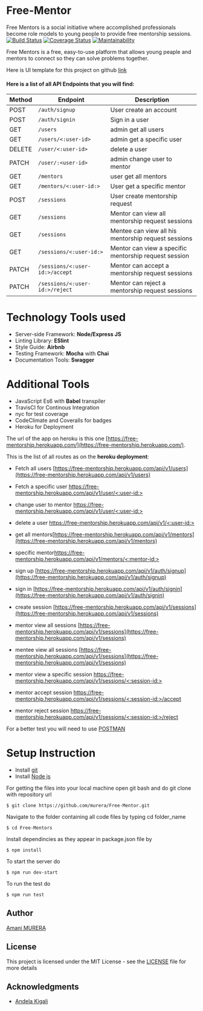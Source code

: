 # Free-Mentor

Free Mentors is a social initiative where accomplished professionals become role models to young people to provide free mentorship sessions.
[![Build Status](https://travis-ci.org/murera/Free-Mentor.svg?branch=develop)](https://travis-ci.org/murera/Free-Mentor)  [![Coverage Status](https://coveralls.io/repos/github/murera/Free-Mentor/badge.svg?branch=ch-setup-travis-168234280)](https://coveralls.io/github/murera/Free-Mentor?branch=ch-setup-travis-168234280)  [![Maintainability](https://api.codeclimate.com/v1/badges/be19534b73ff5410ec2c/maintainability)](https://codeclimate.com/github/murera/Free-Mentor/maintainability)

Free Mentors is a free, easy-to-use platform that allows young peaple and mentors to connect so they can solve problems together.

Here is UI template for this project on github  [link](https://murera.github.io/Free-Mentor/UI)

#### Here is a list of all API Endpoints that you will find:

| Method        | Endpoint                 | Description|
| ------------- | --------------------------|------------|
| POST           |`/auth/signup`   |User create an account|
| POST          | `/auth/signin`   |Sign in a user |
| GET       | `/users`   |admin get all users|
| GET | `/users/<:user-id>`   |admin get a specific user|
| DELETE          | `/user/<:user-id>`   |delete a user|
| PATCH       | `/user/:<user-id>`   |admin change user to mentor|
| GET        | `/mentors `   | user get all mentors|
| GET          | `/mentors/<:user-id:>`   |User get a specific mentor|
| POST  |`/sessions` |User create mentorship request|
| GET         | `/sessions`   |Mentor can view all mentorship request sessions|
| GET         | `/sessions`   |Mentee can view all his mentorship request sessions|
| GET          | `/sessions/<:user-id:>`   |Mentor can view a specific mentorship request session|
| PATCH          | `/sessions/<:user-id:>/accept`   |Mentor can accept a mentorship request sessions|
| PATCH          | `/sessions/<:user-id:>/reject`   |Mentor can reject a mentorship request sessions|


# Technology Tools used
* Server-side Framework: **Node/Express JS**
* Linting Library: **ESlint**
* Style Guide: **Airbnb**
* Testing Framework: **Mocha** with **Chai**
* Documentation Tools: **Swagger**

# Additional Tools
* JavaScript Es6 with **Babel** transpiler
* TravisCI for Continous Integration
* nyc for test coverage
* CodeClimate and Coveralls for badges
* Heroku for Deployment

The url of the app on heroku is this one [https://free-mentorship.herokuapp.com/](https://free-mentorship.herokuapp.com/).


This is the list of all routes as on the **heroku deployment**:
* Fetch all users  [https://free-mentorship.herokuapp.com/api/v1/users](https://free-mentorship.herokuapp.com/api/v1/users)
* Fetch a specific user [https://free-mentorship.herokuapp.com/api/v1/user/<:user-id:>](https://free-mentorship.herokuapp.com/api/v1/user/<:user-id:>)
* change user to mentor [https://free-mentorship.herokuapp.com/api/v1/user/<:user-id:>](https://free-mentorship.herokuapp.com/api/v1/user/<:user-id:>)
* delete a  user [https://free-mentorship.herokuapp.com/api/v1/<:user-id:>](https://free-mentorship.herokuapp.com/api/v1/<:user-id:>)

* get all mentors[https://free-mentorship.herokuapp.com/api/v1/mentors](https://free-mentorship.herokuapp.com/api/v1/mentors)
* specific mentor[https://free-mentorship.herokuapp.com/api/v1/mentors/<:mentor-id:>](https://free-mentorship.herokuapp.com/api/v1/mentors/<:mentor-id:>)
* sign up [https://free-mentorship.herokuapp.com/api/v1/auth/signup](https://free-mentorship.herokuapp.com/api/v1/auth/signup)
* sign in [https://free-mentorship.herokuapp.com/api/v1/auth/signin](https://free-mentorship.herokuapp.com/api/v1/auth/signin)
* create session [https://free-mentorship.herokuapp.com/api/v1/sessions](https://free-mentorship.herokuapp.com/api/v1/sessions)
* mentor view all sessions [https://free-mentorship.herokuapp.com/api/v1/sessions](https://free-mentorship.herokuapp.com/api/v1/sessions)
* mentee view all sessions [https://free-mentorship.herokuapp.com/api/v1/sessions](https://free-mentorship.herokuapp.com/api/v1/sessions)
* mentor view a specific session [https://free-mentorship.herokuapp.com/api/v1/sessions/<:session-id:>](https://free-mentorship.herokuapp.com/api/sessions/<:session-id:>)
* mentor accept session [https://free-mentorship.herokuapp.com/api/v1/sessions/<:session-id:>/accept](https://free-mentorship.herokuapp.com/api/v1/sessions/<:session-id:>/accept)
* mentor reject session [https://free-mentorship.herokuapp.com/api/v1/sessions/<:session-id:>/reject](https://free-mentorship.herokuapp.com/api/v1/sessions/<:session-id:>/reject)

For a better test you will need to use [POSTMAN](https://www.getpostman.com/)

# Setup Instruction
* Install [git](https://git-scm.com/downloads)
* Install [Node js](https://nodejs.org/en/)

For getting the files into your local machine open git bash and do git clone with repository url

```
$ git clone https://github.com/murera/Free-Mentor.git
```
Navigate to the folder containing all code files by typing cd folder_name

```
$ cd Free-Mentors
```
Install dependincies as they appear in package.json file by

```
$ npm install
```
To start the server do

```
$ npm run dev-start
```
To run the test do

```
$ npm run test
```


## Author

[Amani MURERA](https://murera.github.io/Free-Mentor/)

## License

This project is licensed under the MIT License - see the [LICENSE](LICENSE.md) file for more details

## Acknowledgments

* [Andela Kigali](https://andela.com/)

